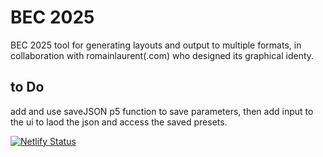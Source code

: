# BEC 2025

BEC 2025 tool for generating layouts and output to multiple formats, in collaboration with romainlaurent(.com) who designed its graphical identy.

## to Do

add and use saveJSON p5 function to save parameters, then add input to the ui to laod the json and access the saved presets.

[![Netlify Status](https://api.netlify.com/api/v1/badges/b2da6c5f-9e87-4e81-8ce2-940102219afa/deploy-status)](https://app.netlify.com/sites/bec2025/deploys)
